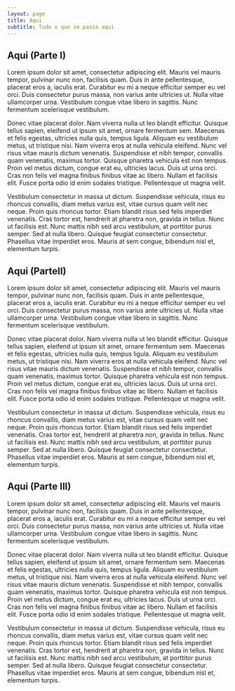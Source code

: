 ```yaml
---
layout: page
title: Aqui
subtitle: Tudo o que se passa aqui
---
```


[](#parte1)
## Aqui (Parte I)


Lorem ipsum dolor sit amet, consectetur adipiscing elit. Mauris vel mauris tempor, pulvinar nunc non, facilisis quam. Duis in ante pellentesque, placerat eros a, iaculis erat. Curabitur eu mi a neque efficitur semper eu vel orci. Duis consectetur purus massa, non varius ante ultricies ut. Nulla vitae ullamcorper urna. Vestibulum congue vitae libero in sagittis. Nunc fermentum scelerisque vestibulum.

Donec vitae placerat dolor. Nam viverra nulla ut leo blandit efficitur. Quisque tellus sapien, eleifend ut ipsum sit amet, ornare fermentum sem. Maecenas et felis egestas, ultricies nulla quis, tempus ligula. Aliquam eu vestibulum metus, ut tristique nisi. Nam viverra eros at nulla vehicula eleifend. Nunc vel risus vitae mauris dictum venenatis. Suspendisse et nibh tempor, convallis quam venenatis, maximus tortor. Quisque pharetra vehicula est non tempus. Proin vel metus dictum, congue erat eu, ultricies lacus. Duis ut urna orci. Cras non felis vel magna finibus finibus vitae ac libero. Nullam et facilisis elit. Fusce porta odio id enim sodales tristique. Pellentesque ut magna velit.

Vestibulum consectetur in massa ut dictum. Suspendisse vehicula, risus eu rhoncus convallis, diam metus varius est, vitae cursus quam velit nec neque. Proin quis rhoncus tortor. Etiam blandit risus sed felis imperdiet venenatis. Cras tortor est, hendrerit at pharetra non, gravida in tellus. Nunc ut facilisis est. Nunc mattis nibh sed arcu vestibulum, at porttitor purus semper. Sed at nulla libero. Quisque feugiat consectetur consectetur. Phasellus vitae imperdiet eros. Mauris at sem congue, bibendum nisl et, elementum turpis. 

[](#parte2)
## Aqui (ParteII)

Lorem ipsum dolor sit amet, consectetur adipiscing elit. Mauris vel mauris tempor, pulvinar nunc non, facilisis quam. Duis in ante pellentesque, placerat eros a, iaculis erat. Curabitur eu mi a neque efficitur semper eu vel orci. Duis consectetur purus massa, non varius ante ultricies ut. Nulla vitae ullamcorper urna. Vestibulum congue vitae libero in sagittis. Nunc fermentum scelerisque vestibulum.

Donec vitae placerat dolor. Nam viverra nulla ut leo blandit efficitur. Quisque tellus sapien, eleifend ut ipsum sit amet, ornare fermentum sem. Maecenas et felis egestas, ultricies nulla quis, tempus ligula. Aliquam eu vestibulum metus, ut tristique nisi. Nam viverra eros at nulla vehicula eleifend. Nunc vel risus vitae mauris dictum venenatis. Suspendisse et nibh tempor, convallis quam venenatis, maximus tortor. Quisque pharetra vehicula est non tempus. Proin vel metus dictum, congue erat eu, ultricies lacus. Duis ut urna orci. Cras non felis vel magna finibus finibus vitae ac libero. Nullam et facilisis elit. Fusce porta odio id enim sodales tristique. Pellentesque ut magna velit.

Vestibulum consectetur in massa ut dictum. Suspendisse vehicula, risus eu rhoncus convallis, diam metus varius est, vitae cursus quam velit nec neque. Proin quis rhoncus tortor. Etiam blandit risus sed felis imperdiet venenatis. Cras tortor est, hendrerit at pharetra non, gravida in tellus. Nunc ut facilisis est. Nunc mattis nibh sed arcu vestibulum, at porttitor purus semper. Sed at nulla libero. Quisque feugiat consectetur consectetur. Phasellus vitae imperdiet eros. Mauris at sem congue, bibendum nisl et, elementum turpis. 

[](#parte3)
## Aqui (Parte III)


Lorem ipsum dolor sit amet, consectetur adipiscing elit. Mauris vel mauris tempor, pulvinar nunc non, facilisis quam. Duis in ante pellentesque, placerat eros a, iaculis erat. Curabitur eu mi a neque efficitur semper eu vel orci. Duis consectetur purus massa, non varius ante ultricies ut. Nulla vitae ullamcorper urna. Vestibulum congue vitae libero in sagittis. Nunc fermentum scelerisque vestibulum.

Donec vitae placerat dolor. Nam viverra nulla ut leo blandit efficitur. Quisque tellus sapien, eleifend ut ipsum sit amet, ornare fermentum sem. Maecenas et felis egestas, ultricies nulla quis, tempus ligula. Aliquam eu vestibulum metus, ut tristique nisi. Nam viverra eros at nulla vehicula eleifend. Nunc vel risus vitae mauris dictum venenatis. Suspendisse et nibh tempor, convallis quam venenatis, maximus tortor. Quisque pharetra vehicula est non tempus. Proin vel metus dictum, congue erat eu, ultricies lacus. Duis ut urna orci. Cras non felis vel magna finibus finibus vitae ac libero. Nullam et facilisis elit. Fusce porta odio id enim sodales tristique. Pellentesque ut magna velit.

Vestibulum consectetur in massa ut dictum. Suspendisse vehicula, risus eu rhoncus convallis, diam metus varius est, vitae cursus quam velit nec neque. Proin quis rhoncus tortor. Etiam blandit risus sed felis imperdiet venenatis. Cras tortor est, hendrerit at pharetra non, gravida in tellus. Nunc ut facilisis est. Nunc mattis nibh sed arcu vestibulum, at porttitor purus semper. Sed at nulla libero. Quisque feugiat consectetur consectetur. Phasellus vitae imperdiet eros. Mauris at sem congue, bibendum nisl et, elementum turpis. 
